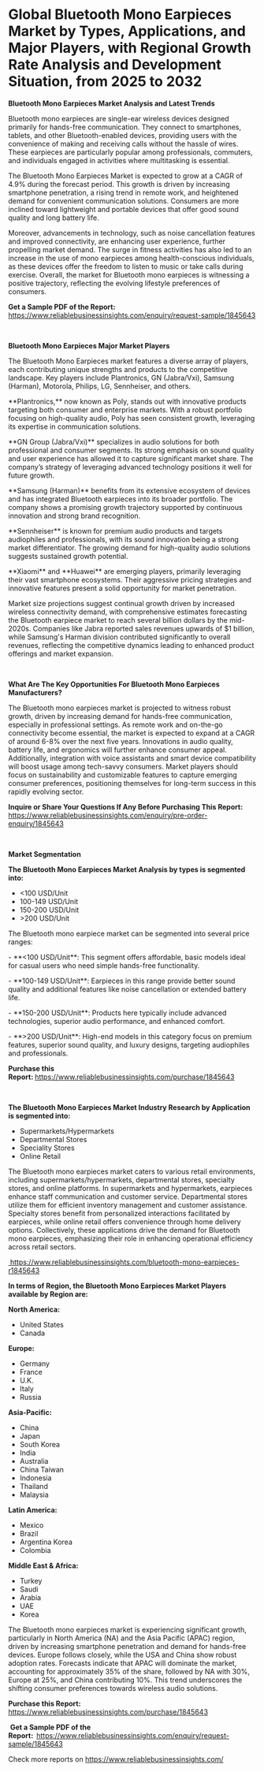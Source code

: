 <p><h1>Global Bluetooth Mono Earpieces Market by Types, Applications, and Major Players, with Regional Growth Rate Analysis and Development Situation, from 2025 to 2032</h1></p><p><strong>Bluetooth Mono Earpieces Market Analysis and Latest Trends</strong></p>
<p><p>Bluetooth mono earpieces are single-ear wireless devices designed primarily for hands-free communication. They connect to smartphones, tablets, and other Bluetooth-enabled devices, providing users with the convenience of making and receiving calls without the hassle of wires. These earpieces are particularly popular among professionals, commuters, and individuals engaged in activities where multitasking is essential.</p><p>The Bluetooth Mono Earpieces Market is expected to grow at a CAGR of 4.9% during the forecast period. This growth is driven by increasing smartphone penetration, a rising trend in remote work, and heightened demand for convenient communication solutions. Consumers are more inclined toward lightweight and portable devices that offer good sound quality and long battery life. </p><p>Moreover, advancements in technology, such as noise cancellation features and improved connectivity, are enhancing user experience, further propelling market demand. The surge in fitness activities has also led to an increase in the use of mono earpieces among health-conscious individuals, as these devices offer the freedom to listen to music or take calls during exercise. Overall, the market for Bluetooth mono earpieces is witnessing a positive trajectory, reflecting the evolving lifestyle preferences of consumers.</p></p>
<p><strong>Get a Sample PDF of the Report:&nbsp;</strong> <a href="https://www.reliablebusinessinsights.com/enquiry/request-sample/1845643?utm_campaign=3128&utm_medium=2&utm_source=Github&utm_content=ia&utm_term=06042025&utm_id=bluetooth-mono-earpieces">https://www.reliablebusinessinsights.com/enquiry/request-sample/1845643</a></p>
<p>&nbsp;</p>
<p><strong>Bluetooth Mono Earpieces Major Market Players</strong></p>
<p><p>The Bluetooth Mono Earpieces market features a diverse array of players, each contributing unique strengths and products to the competitive landscape. Key players include Plantronics, GN (Jabra/Vxi), Samsung (Harman), Motorola, Philips, LG, Sennheiser, and others.</p><p>**Plantronics,** now known as Poly, stands out with innovative products targeting both consumer and enterprise markets. With a robust portfolio focusing on high-quality audio, Poly has seen consistent growth, leveraging its expertise in communication solutions.</p><p>**GN Group (Jabra/Vxi)** specializes in audio solutions for both professional and consumer segments. Its strong emphasis on sound quality and user experience has allowed it to capture significant market share. The company’s strategy of leveraging advanced technology positions it well for future growth.</p><p>**Samsung (Harman)** benefits from its extensive ecosystem of devices and has integrated Bluetooth earpieces into its broader portfolio. The company shows a promising growth trajectory supported by continuous innovation and strong brand recognition.</p><p>**Sennheiser** is known for premium audio products and targets audiophiles and professionals, with its sound innovation being a strong market differentiator. The growing demand for high-quality audio solutions suggests sustained growth potential.</p><p>**Xiaomi** and **Huawei** are emerging players, primarily leveraging their vast smartphone ecosystems. Their aggressive pricing strategies and innovative features present a solid opportunity for market penetration.</p><p>Market size projections suggest continual growth driven by increased wireless connectivity demand, with comprehensive estimates forecasting the Bluetooth earpiece market to reach several billion dollars by the mid-2020s. Companies like Jabra reported sales revenues upwards of $1 billion, while Samsung's Harman division contributed significantly to overall revenues, reflecting the competitive dynamics leading to enhanced product offerings and market expansion.</p></p>
<p>&nbsp;</p>
<p><strong>What Are The Key Opportunities For Bluetooth Mono Earpieces Manufacturers?</strong></p>
<p><p>The Bluetooth mono earpieces market is projected to witness robust growth, driven by increasing demand for hands-free communication, especially in professional settings. As remote work and on-the-go connectivity become essential, the market is expected to expand at a CAGR of around 6-8% over the next five years. Innovations in audio quality, battery life, and ergonomics will further enhance consumer appeal. Additionally, integration with voice assistants and smart device compatibility will boost usage among tech-savvy consumers. Market players should focus on sustainability and customizable features to capture emerging consumer preferences, positioning themselves for long-term success in this rapidly evolving sector.</p></p>
<p><strong>Inquire or Share Your Questions If Any Before Purchasing This Report:</strong> <a href="https://www.reliablebusinessinsights.com/enquiry/pre-order-enquiry/1845643?utm_campaign=3128&utm_medium=2&utm_source=Github&utm_content=ia&utm_term=06042025&utm_id=bluetooth-mono-earpieces">https://www.reliablebusinessinsights.com/enquiry/pre-order-enquiry/1845643</a></p>
<p>&nbsp;</p>
<p><strong>Market Segmentation</strong></p>
<p><strong>The Bluetooth Mono Earpieces Market Analysis by types is segmented into:</strong></p>
<p><ul><li><100 USD/Unit</li><li>100-149 USD/Unit</li><li>150-200 USD/Unit</li><li>>200 USD/Unit</li></ul></p>
<p><p>The Bluetooth mono earpiece market can be segmented into several price ranges: </p><p>- **<100 USD/Unit**: This segment offers affordable, basic models ideal for casual users who need simple hands-free functionality. </p><p>- **100-149 USD/Unit**: Earpieces in this range provide better sound quality and additional features like noise cancellation or extended battery life.</p><p>- **150-200 USD/Unit**: Products here typically include advanced technologies, superior audio performance, and enhanced comfort.</p><p>- **>200 USD/Unit**: High-end models in this category focus on premium features, superior sound quality, and luxury designs, targeting audiophiles and professionals.</p></p>
<p><strong>Purchase this Report:&nbsp;</strong><a href="https://www.reliablebusinessinsights.com/purchase/1845643?utm_campaign=3128&utm_medium=2&utm_source=Github&utm_content=ia&utm_term=06042025&utm_id=bluetooth-mono-earpieces">https://www.reliablebusinessinsights.com/purchase/1845643</a></p>
<p>&nbsp;</p>
<p><strong>The Bluetooth Mono Earpieces Market Industry Research by Application is segmented into:</strong></p>
<p><ul><li>Supermarkets/Hypermarkets</li><li>Departmental Stores</li><li>Speciality Stores</li><li>Online Retail</li></ul></p>
<p><p>The Bluetooth mono earpieces market caters to various retail environments, including supermarkets/hypermarkets, departmental stores, specialty stores, and online platforms. In supermarkets and hypermarkets, earpieces enhance staff communication and customer service. Departmental stores utilize them for efficient inventory management and customer assistance. Specialty stores benefit from personalized interactions facilitated by earpieces, while online retail offers convenience through home delivery options. Collectively, these applications drive the demand for Bluetooth mono earpieces, emphasizing their role in enhancing operational efficiency across retail sectors.</p></p>
<p><a href="https://www.reliablebusinessinsights.com/bluetooth-mono-earpieces-r1845643?utm_campaign=3128&utm_medium=2&utm_source=Github&utm_content=ia&utm_term=06042025&utm_id=bluetooth-mono-earpieces">&nbsp;https://www.reliablebusinessinsights.com/bluetooth-mono-earpieces-r1845643</a></p>
<p><strong>In terms of Region, the Bluetooth Mono Earpieces Market Players available by Region are:</strong></p>
<p>
    <p> <strong> North America: </strong>
        <ul>
            <li>United States</li>
            <li>Canada</li>
        </ul>
        </p> 
    <p> <strong> Europe: </strong>
        <ul>
            <li>Germany</li>
            <li>France</li>
            <li>U.K.</li>
            <li>Italy</li>
            <li>Russia</li>
        </ul>
        </p> 
    <p> <strong> Asia-Pacific: </strong>
        <ul>
            <li>China</li>
            <li>Japan</li>
            <li>South Korea</li>
            <li>India</li>
            <li>Australia</li>
            <li>China Taiwan</li>
            <li>Indonesia</li>
            <li>Thailand</li>
            <li>Malaysia</li>
        </ul>
        </p> 
    <p> <strong> Latin America: </strong>
        <ul>
            <li>Mexico</li>
            <li>Brazil</li>
            <li>Argentina Korea</li>
            <li>Colombia</li>
        </ul>
        </p> 
    <p> <strong> Middle East & Africa: </strong>
        <ul>
            <li>Turkey</li>
            <li>Saudi</li>
            <li>Arabia</li>
            <li>UAE</li>
            <li>Korea</li>
        </ul>
    </p>
    </p>
<p><p>The Bluetooth mono earpieces market is experiencing significant growth, particularly in North America (NA) and the Asia Pacific (APAC) region, driven by increasing smartphone penetration and demand for hands-free devices. Europe follows closely, while the USA and China show robust adoption rates. Forecasts indicate that APAC will dominate the market, accounting for approximately 35% of the share, followed by NA with 30%, Europe at 25%, and China contributing 10%. This trend underscores the shifting consumer preferences towards wireless audio solutions.</p></p>
<p><strong>Purchase this Report: </strong><a href="https://www.reliablebusinessinsights.com/purchase/1845643?utm_campaign=3128&utm_medium=2&utm_source=Github&utm_content=ia&utm_term=06042025&utm_id=bluetooth-mono-earpieces">https://www.reliablebusinessinsights.com/purchase/1845643</a></p>
<p>&nbsp;<strong>Get a Sample PDF of the Report:&nbsp;&nbsp;</strong><a href="https://www.reliablebusinessinsights.com/enquiry/request-sample/1845643?utm_campaign=3128&utm_medium=2&utm_source=Github&utm_content=ia&utm_term=06042025&utm_id=bluetooth-mono-earpieces">https://www.reliablebusinessinsights.com/enquiry/request-sample/1845643</a></p>
<p><strong></strong></p>
<p>Check more reports on <a href="https://www.reliablebusinessinsights.com/?utm_campaign=3128&utm_medium=2&utm_source=Github&utm_content=ia&utm_term=06042025&utm_id=bluetooth-mono-earpieces">https://www.reliablebusinessinsights.com/</a></p>